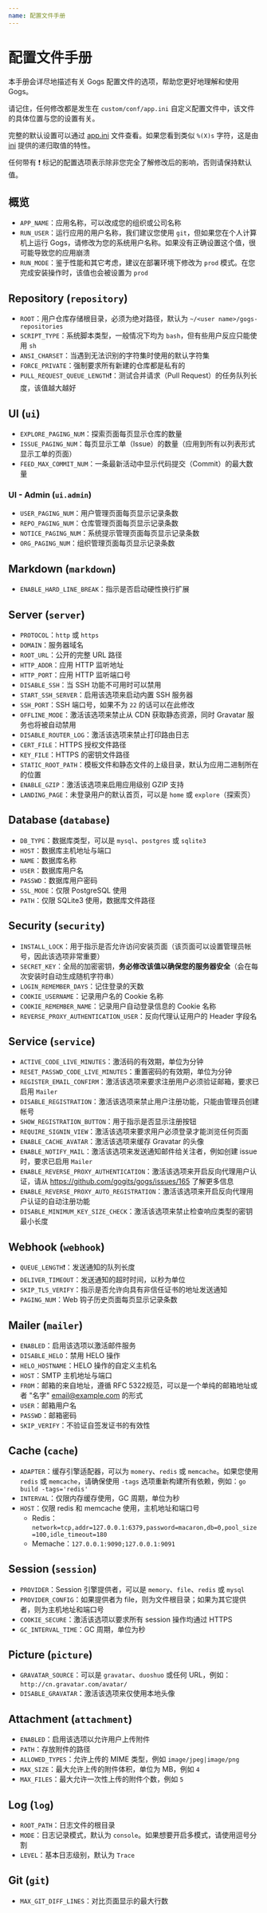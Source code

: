 ```yaml
---
name: 配置文件手册
---
```


# 配置文件手册

本手册会详尽地描述有关 Gogs 配置文件的选项，帮助您更好地理解和使用 Gogs。

请记住，任何修改都是发生在 `custom/conf/app.ini` 自定义配置文件中，该文件的具体位置与您的设置有关。

完整的默认设置可以通过 [app.ini](https://github.com/gogits/gogs/blob/master/conf/app.ini) 文件查看。如果您看到类似 `%(X)s` 字符，这是由 [ini](https://github.com/go-ini/ini/tree/v1#recursive-values) 提供的递归取值的特性。

任何带有 :exclamation: 标记的配置选项表示除非您完全了解修改后的影响，否则请保持默认值。

## 概览

- `APP_NAME`：应用名称，可以改成您的组织或公司名称
- `RUN_USER`：运行应用的用户名称，我们建议您使用 `git`，但如果您在个人计算机上运行 Gogs，请修改为您的系统用户名称。如果没有正确设置这个值，很可能导致您的应用崩溃
- `RUN_MODE`：鉴于性能和其它考虑，建议在部署环境下修改为 `prod` 模式。在您完成安装操作时，该值也会被设置为 `prod`

## Repository (`repository`)

- `ROOT`：用户仓库存储根目录，必须为绝对路径，默认为 `~/<user name>/gogs-repositories`
- `SCRIPT_TYPE`：系统脚本类型，一般情况下均为 `bash`，但有些用户反应只能使用 `sh`
- `ANSI_CHARSET`：当遇到无法识别的字符集时使用的默认字符集
- `FORCE_PRIVATE`：强制要求所有新建的仓库都是私有的
- `PULL_REQUEST_QUEUE_LENGTH`:exclamation:：测试合并请求（Pull Request）的任务队列长度，该值越大越好

## UI (`ui`)

- `EXPLORE_PAGING_NUM`：探索页面每页显示仓库的数量
- `ISSUE_PAGING_NUM`：每页显示工单（Issue）的数量（应用到所有以列表形式显示工单的页面）
- `FEED_MAX_COMMIT_NUM`：一条最新活动中显示代码提交（Commit）的最大数量

### UI - Admin (`ui.admin`)

- `USER_PAGING_NUM`：用户管理页面每页显示记录条数
- `REPO_PAGING_NUM`：仓库管理页面每页显示记录条数
- `NOTICE_PAGING_NUM`：系统提示管理页面每页显示记录条数
- `ORG_PAGING_NUM`：组织管理页面每页显示记录条数

## Markdown (`markdown`)

- `ENABLE_HARD_LINE_BREAK`：指示是否启动硬性换行扩展

## Server (`server`)

- `PROTOCOL`：`http` 或 `https`
- `DOMAIN`：服务器域名
- `ROOT_URL`：公开的完整 URL 路径
- `HTTP_ADDR`：应用 HTTP 监听地址
- `HTTP_PORT`：应用 HTTP 监听端口号
- `DISABLE_SSH`：当 SSH 功能不可用时可以禁用
- `START_SSH_SERVER`：启用该选项来启动内置 SSH 服务器
- `SSH_PORT`：SSH 端口号，如果不为 `22` 的话可以在此修改
- `OFFLINE_MODE`：激活该选项来禁止从 CDN 获取静态资源，同时 Gravatar 服务也将被自动禁用
- `DISABLE_ROUTER_LOG`：激活该选项来禁止打印路由日志
- `CERT_FILE`：HTTPS 授权文件路径
- `KEY_FILE`：HTTPS 的密钥文件路径
- `STATIC_ROOT_PATH`：模板文件和静态文件的上级目录，默认为应用二进制所在的位置
- `ENABLE_GZIP`：激活该选项来启用应用级别 GZIP 支持
- `LANDING_PAGE`：未登录用户的默认首页，可以是 `home` 或 `explore`（探索页）

## Database (`database`)

- `DB_TYPE`：数据库类型，可以是 `mysql`、`postgres` 或 `sqlite3`
- `HOST`：数据库主机地址与端口
- `NAME`：数据库名称
- `USER`：数据库用户名
- `PASSWD`：数据库用户密码
- `SSL_MODE`：仅限 PostgreSQL 使用
- `PATH`：仅限 SQLite3 使用，数据库文件路径

## Security (`security`)

- `INSTALL_LOCK`：用于指示是否允许访问安装页面（该页面可以设置管理员帐号，因此该选项非常重要）
- `SECRET_KEY`：全局的加密密钥，**务必修改该值以确保您的服务器安全**（会在每次安装时自动生成随机字符串）
- `LOGIN_REMEMBER_DAYS`：记住登录的天数
- `COOKIE_USERNAME`：记录用户名的 Cookie 名称
- `COOKIE_REMEMBER_NAME`：记录用户自动登录信息的 Cookie 名称
- `REVERSE_PROXY_AUTHENTICATION_USER`：反向代理认证用户的 Header 字段名

## Service (`service`)

- `ACTIVE_CODE_LIVE_MINUTES`：激活码的有效期，单位为分钟
- `RESET_PASSWD_CODE_LIVE_MINUTES`：重置密码的有效期，单位为分钟
- `REGISTER_EMAIL_CONFIRM`：激活该选项来要求注册用户必须验证邮箱，要求已启用 `Mailer`
- `DISABLE_REGISTRATION`：激活该选项来禁止用户注册功能，只能由管理员创建帐号
- `SHOW_REGISTRATION_BUTTON`：用于指示是否显示注册按钮
- `REQUIRE_SIGNIN_VIEW`：激活该选项来要求用户必须登录才能浏览任何页面
- `ENABLE_CACHE_AVATAR`：激活该选项来缓存 Gravatar 的头像
- `ENABLE_NOTIFY_MAIL`：激活该选项来发送通知邮件给关注者，例如创建 issue 时，要求已启用 `Mailer`
- `ENABLE_REVERSE_PROXY_AUTHENTICATION`：激活该选项来开启反向代理用户认证，请从 https://github.com/gogits/gogs/issues/165 了解更多信息
- `ENABLE_REVERSE_PROXY_AUTO_REGISTRATION`：激活该选项来开启反向代理用户认证的自动注册功能
- `DISABLE_MINIMUM_KEY_SIZE_CHECK`：激活该选项来禁止检查响应类型的密钥最小长度

## Webhook (`webhook`)

- `QUEUE_LENGTH`:exclamation:：发送通知的队列长度
- `DELIVER_TIMEOUT`：发送通知的超时时间，以秒为单位
- `SKIP_TLS_VERIFY`：指示是否允许向具有非信任证书的地址发送通知
- `PAGING_NUM`：Web 钩子历史页面每页显示记录条数

## Mailer (`mailer`)

- `ENABLED`：启用该选项以激活邮件服务
- `DISABLE_HELO`：禁用 HELO 操作
- `HELO_HOSTNAME`：HELO 操作的自定义主机名
- `HOST`：SMTP 主机地址与端口
- `FROM`：邮箱的来自地址，遵循 RFC 5322规范，可以是一个单纯的邮箱地址或者 "名字" <email@example.com> 的形式
- `USER`：邮箱用户名
- `PASSWD`：邮箱密码
- `SKIP_VERIFY`：不验证自签发证书的有效性

## Cache (`cache`)

- `ADAPTER`：缓存引擎适配器，可以为 `momery`、`redis` 或 `memcache`。如果您使用 `redis` 或 `memcache`，请确保使用 `-tags` 选项重新构建所有依赖，例如：`go build -tags='redis'`
- `INTERVAL`：仅限内存缓存使用，GC 周期，单位为秒
- `HOST`：仅限 redis 和 memcache 使用，主机地址和端口号
    - Redis：`network=tcp,addr=127.0.0.1:6379,password=macaron,db=0,pool_size=100,idle_timeout=180`
    - Memache：`127.0.0.1:9090;127.0.0.1:9091`

## Session (`session`)

- `PROVIDER`：Session 引擎提供者，可以是 `memory`、`file`、`redis` 或 `mysql`
- `PROVIDER_CONFIG`：如果提供者为 file，则为文件根目录；如果为其它提供者，则为主机地址和端口号
- `COOKIE_SECURE`：激活该选项以要求所有 session 操作均通过 HTTPS
- `GC_INTERVAL_TIME`：GC 周期，单位为秒

## Picture (`picture`)

- `GRAVATAR_SOURCE`：可以是 `gravatar`、`duoshuo` 或任何 URL，例如：`http://cn.gravatar.com/avatar/`
- `DISABLE_GRAVATAR`：激活该选项来仅使用本地头像

## Attachment (`attachment`)

- `ENABLED`：启用该选项以允许用户上传附件
- `PATH`：存放附件的路径
- `ALLOWED_TYPES`：允许上传的 MIME 类型，例如 `image/jpeg|image/png`
- `MAX_SIZE`：最大允许上传的附件体积，单位为 MB，例如 `4`
- `MAX_FILES`：最大允许一次性上传的附件个数，例如 `5`

## Log (`log`)

- `ROOT_PATH`：日志文件的根目录
- `MODE`：日志记录模式，默认为 `console`。如果想要开启多模式，请使用逗号分割
- `LEVEL`：基本日志级别，默认为 `Trace`

## Git (`git`)

- `MAX_GIT_DIFF_LINES`：对比页面显示的最大行数
